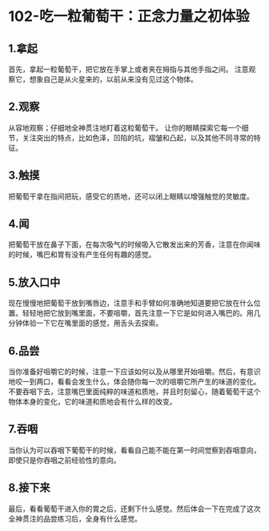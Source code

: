 # 102-吃一粒葡萄干：正念力量之初体验
## 1.拿起
首先，拿起一粒葡萄干，把它放在手掌上或者夹在拇指与其他手指之间。
注意观察它，想象自己是从火星来的，以前从来没有见过这个物体。
## 2.观察
从容地观察；仔细地全神贯注地盯着这粒葡萄干。
让你的眼睛探索它每一个细节，关注突出的特点，比如色泽，凹陷的坑，褶皱和凸起，以及其他不同寻常的特征。
## 3.触摸
把葡萄干拿在指间把玩，感受它的质地，还可以闭上眼睛以增强触觉的灵敏度。
## 4.闻
把葡萄干放在鼻子下面，在每次吸气的时候吸入它散发出来的芳香，注意在你闻味的时候，嘴巴和胃有没有产生任何有趣的感觉。
## 5.放入口中
现在慢慢地把葡萄干放到嘴唇边，注意手和手臂如何准确地知道要把它放在什么位置。轻轻地把它放到嘴里面，不要咀嚼，首先注意一下它是如何进入嘴巴的。用几分钟体验一下它在嘴里面的感觉，用舌头去探索。
## 6.品尝
当你准备好咀嚼它的时候，注意一下应该如何以及从哪里开始咀嚼。然后，有意识地咬一到两口，看看会发生什么，体会随你每一次的咀嚼它所产生的味道的变化。不要吞咽下去，注意嘴巴里面纯粹的味道和质地，并且时刻留心，随着葡萄干这个物体本身的变化，它的味道和质地会有什么样的改变。
## 7.吞咽
当你认为可以吞咽下葡萄干的时候，看看自己能不能在第一时间觉察到吞咽意向，即使只是你吞咽之前经验性的意向。
## 8.接下来
最后，看看葡萄干进入你的胃之后，还剩下什么感觉。然后体会一下在完成了这次全神贯注的品尝练习后，全身有什么感觉。